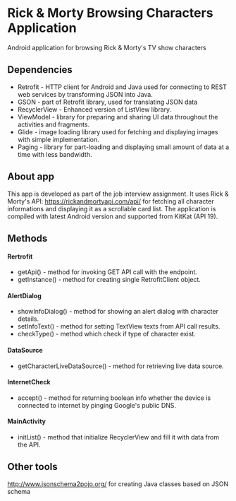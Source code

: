 # Rick & Morty Browsing Characters Application
Android application for browsing Rick &amp; Morty's TV show characters 

## Dependencies

- Retrofit -  HTTP client for Android and Java used for connecting to REST web services by transforming JSON into Java.
- GSON - part of Retrofit library, used for translating JSON data
- RecyclerView - Enhanced version of ListView library.
- ViewModel - library for preparing and sharing UI data throughout the activities and fragments.
- Glide - image loading library used for fetching and displaying images with simple implementation.
- Paging - library for part-loading and displaying small amount of data at a time with less bandwidth.

## About app

This app is developed as part of the job interview assignment. It uses Rick & Morty's API: https://rickandmortyapi.com/api/ for fetching all character informations and displaying it as a scrollable card list. The application is compiled with latest Android version and supported from KitKat (API 19).

## Methods

#### Rertrofit
- getApi() - method for invoking GET API call with the endpoint.
- getInstance() - method for creating single RetrofitClient object.

#### AlertDialog
- showInfoDialog() - method for showing an alert dialog with character details.
- setInfoText() - method for setting TextView texts from API call results.
- checkType() - method which check if type of character exist.

#### DataSource
- getCharacterLiveDataSource() - method for retrieving live data source.

#### InternetCheck
- accept() - method for returning boolean info whether the device is connected to internet by pinging Google's public DNS.

#### MainActivity
- initList() - method that initialize RecyclerView and fill it with data from the API.

## Other tools
http://www.jsonschema2pojo.org/ for creating Java classes based on JSON schema
